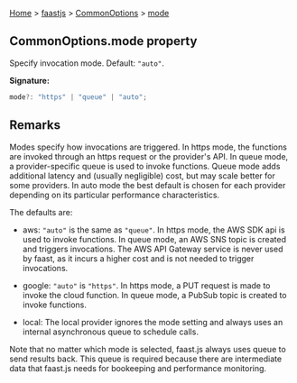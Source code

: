 [Home](./index) &gt; [faastjs](./faastjs.md) &gt; [CommonOptions](./faastjs.commonoptions.md) &gt; [mode](./faastjs.commonoptions.mode.md)

## CommonOptions.mode property

Specify invocation mode. Default: `"auto"`<!-- -->.

<b>Signature:</b>

```typescript
mode?: "https" | "queue" | "auto";
```

## Remarks

Modes specify how invocations are triggered. In https mode, the functions are invoked through an https request or the provider's API. In queue mode, a provider-specific queue is used to invoke functions. Queue mode adds additional latency and (usually negligible) cost, but may scale better for some providers. In auto mode the best default is chosen for each provider depending on its particular performance characteristics.

The defaults are:

- aws: `"auto"` is the same as `"queue"`<!-- -->. In https mode, the AWS SDK api is used to invoke functions. In queue mode, an AWS SNS topic is created and triggers invocations. The AWS API Gateway service is never used by faast, as it incurs a higher cost and is not needed to trigger invocations.

- google: `"auto"` is `"https"`<!-- -->. In https mode, a PUT request is made to invoke the cloud function. In queue mode, a PubSub topic is created to invoke functions.

- local: The local provider ignores the mode setting and always uses an internal asynchronous queue to schedule calls.

Note that no matter which mode is selected, faast.js always uses queue to send results back. This queue is required because there are intermediate data that faast.js needs for bookeeping and performance monitoring.

